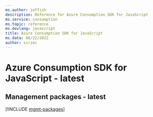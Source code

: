 ```yaml
---
ms.author: jeffish
description: Reference for Azure Consumption SDK for JavaScript
ms.service: consumption
ms.topic: reference
ms.devlang: javascript
title: Azure Consumption SDK for JavaScript
ms.data: 08/22/2022
author: xirzec
---
```

# Azure Consumption SDK for JavaScript - latest

## Management packages - latest
[!INCLUDE [mgmt-packages](consumption-mgmt-index.md)]